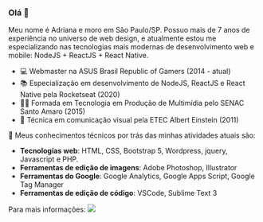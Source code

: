 ### Olá 👋 

Meu nome é Adriana e moro em São Paulo/SP. Possuo mais de 7 anos de experiência no universo de web design, e atualmente estou me especializando nas tecnologias mais modernas de desenvolvimento web e mobile: NodeJS + ReactJS + React Native. 

- 💻 Webmaster na ASUS Brasil Republic of Gamers (2014 - atual)
- 📚 Especialização em desenvolvimento de NodeJS, ReactJS e React Native pela Rocketseat (2020)
- 👩‍🎓 Formada em Tecnologia em Produção de Multimídia pelo SENAC Santo Amaro (2015)
- 🎨 Técnica em comunicação visual pela ETEC Albert Einstein (2011)

💬 Meus conhecimentos técnicos por trás das minhas atividades atuais são:
- **Tecnologias web**: HTML, CSS, Bootstrap 5, Wordpress, jquery, Javascript e PHP.
- **Ferramentas de edição de imagens**: Adobe Photoshop, Illustrator
- **Ferramentas do Google**: Google Analytics, Google Apps Script, Google Tag Manager
- **Ferramentas de edição de código**: VSCode, Sublime Text 3
    
Para mais informações: <a href="https://www.linkedin.com/in/adriana-limafm/" target="_blank"><img src="https://ik.imagekit.io/dxwebster/1_e-vJbH3JYB.svg"/></a>
